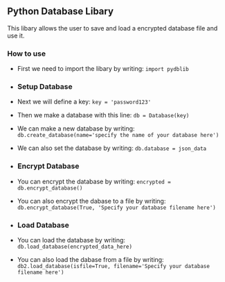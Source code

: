## Python Database Libary

This libary allows the user to save and load a encrypted database file and use it.

### How to use

* First we need to import the libary by writing: `import pydblib`

* ### Setup Database
* Next we will define a key: `key = 'password123'`
* Then we make a database with this line: `db = Database(key)`
* We can make a new database by writing: `db.create_database(name='specify the name of your database here')`
* We can also set the database by writing: `db.database = json_data`

* ### Encrypt Database
* You can encrypt the database by writing: `encrypted = db.encrypt_database()`
* You can also encrypt the dabase to a file by writing: `db.encrypt_database(True, 'Specify your database filename here')`

* ### Load Database
* You can load the database by writing: `db.load_database(encrypted_data_here)`
* You can also load the dabase from a file by writing: `db2.load_database(isfile=True, filename='Specify your database filename here')`

